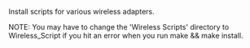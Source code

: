 Install scripts for various wireless adapters.

NOTE: You may have to change the 'Wireless Scripts' directory to Wireless_Script if you hit an error when you run make && make install.
